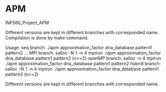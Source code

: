 # APM
INF560_Project_APM

Different versions are kept in different branches with corresponded name. Compilation is done by make command.


Usage: 
seq branch: ./apm approximation_factor dna_database pattern1 pattern2 ...
MPI branch: salloc -N 1 -n 4 mpirun ./apm approximation_factor dna_database pattern1 pattern2 (n>=2)
openMP branch: salloc -n 4 mpirun ./apm approximation_factor dna_database pattern1 pattern2 
hybrid branch: salloc -N 1 -n 4 mpirun ./apm approximation_factor dna_database pattern1 pattern2 (n>=2)

Different versions are kept in different branches with corresponded name.

